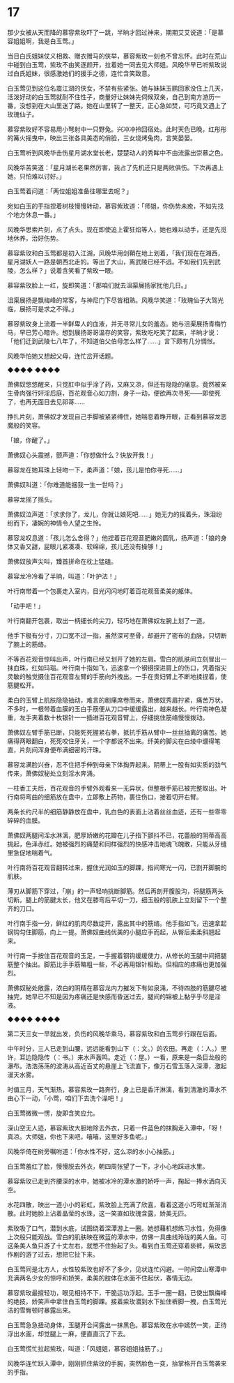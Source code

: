 # 17

那少女被从天而降的慕容紫玫吓了一跳，半晌才回过神来，期期艾艾说道：「是慕容姐姐啊，我是白玉莺。」

当日白氏姐妹仗义相救、赠衣赠马的侠举，慕容紫玫一刻也不曾忘怀。此时在荒山中碰到白玉莺，紫玫不由笑逐颜开，拉着她一同去见大师姐。风晚华早已听紫玫说过白氏姐妹，很感激她们的援手之德，连忙含笑致意。

白玉莺见到这位名震江湖的侠女，不禁有些紧张。她与妹妹玉鹂回家没住上几天，活泼好动的白玉莺就耐不住性子，商量好让妹妹先伺候双亲，自己到南方游历一番，没想到在大山里迷了路。她在山里转了一整天，正心急如焚，可巧竟又遇上了玫瑰仙子。

慕容紫玫好不容易用小弩射中一只野兔。兴冲冲拎回宿处。此时天色已晚，红彤彤的篝火摇曳中，映出三张各具美态的俏脸，三女烧烤兔肉，言笑晏晏。

白玉莺听到风晚华击伤星月湖水堂长老，楚楚动人的秀眸中不由流露出崇慕之色。

风晚华苦笑道：「星月湖长老果然厉害，我占了先机还只是两败俱伤。下次再遇上她，只怕难以讨好。」

白玉莺着问道：「两位姐姐准备往哪里去呢？」

宛如白玉的手指捏着树枝慢慢转动，慕容紫玫道：「师姐，你伤势未癒，不如先找个地方休息一番。」

风晚华思索片刻，点了点头。现在即使追上霍狂焰等人，她也难以动手，还是先觅地休养，治好伤势。

慕容紫玫和白玉莺都是初入江湖，风晚华用剑鞘在地上划着，「我们现在在湘西，星月湖妖人一路是朝西北走的。等出了大山，离武陵已经不远。不如我们先到武陵，怎么样？」说着含笑看了紫玫一眼。

慕容紫玫脸上一红，旋即笑道：「那咱们就去沮渠展扬家扰他几日。」

沮渠展扬是飘梅峰的常客，与神尼门下尽皆相熟。风晚华笑道：「玫瑰仙子大驾光临，展扬可是求之不得。」

慕容紫玫身上流着一半鲜卑人的血液，并无寻常儿女的羞态。她与沮渠展扬青梅竹马，早已芳心暗许。想到展扬哥哥温存的笑容，紫玫吃吃笑了起来，半晌才说：「他们迁到武陵七八年了，不知道伯父伯母怎么样了……」言下颇有几分惆怅。

风晚华怕她又想起父母，连忙岔开话题。

◆◆◆◆ ◆◆◆◆

萧佛奴悠悠醒来，只觉肛中似乎涂了药，又麻又凉，但还有隐隐的痛意。竟然被亲生骨肉强行奸淫后庭，百花观音心如刀割，身子一动，便欲再次寻死——即使死了，也再无面目去见祁哥……

挣扎片刻，萧佛奴才发现自己手脚被紧紧缚住，她喘息着睁开眼，正看到慕容龙恶魔般的笑容。

「娘，你醒了。」

萧佛奴心头震撼，颤声道：「你想做什么？快放开我！」

慕容龙在她耳珠上轻吻一下，柔声道：「娘，孩儿是怕你寻死……」

萧佛奴叫道：「你难道能捆我一生一世吗？」

慕容龙摇了摇头。

萧佛奴泣声道：「求求你了，龙儿，你就让娘死吧……」她无力的摇着头，珠泪纷纷而下，凄婉的神情令人望之生怜。

慕容龙叹息道：「孩儿怎么舍得？」他捏着百花观音肥嫩的圆乳，扬声道：「娘的身体又香又甜，屁眼儿紧凑凑、软绵绵，孩儿还没有操够！」

萧佛奴放声尖叫，臻首拼命在枕上猛磕。

慕容龙冷冷看了半晌，叫道：「叶护法！」

叶行南带着一个包裹走入室内，目光闪闪地盯着百花观音柔美的躯体。

「动手吧！」

叶行南翻开包裹，取出一柄细长的尖刀，轻巧地在萧佛奴左腕上划了一道。

他手下极有分寸，刀口宽不过一指，虽然深可至骨，却避开了密布的血脉，只切断了腕上的筋络。

不等百花观音惊叫出声，叶行南已经又划开了她的左肩。雪白的肌肤间立刻冒出一抹血珠，红如玛瑙。叶行南十指如飞，迅速拿一个钢镊探进肩上的伤口，凭着指尖灵敏的触觉摄住百花观音左臂的手筋向外拽出。一手在贵妇臂上不断地揉捏着，使筋腱松开。

柔白的玉臂上肌肤隐隐抽动，难言的剧痛席卷而来，萧佛奴秀眉拧紧，痛苦万状。不多时，一根带着血膜的玉白手筋便从刀口中缓缓露出，越来越长。叶行南神色凝重，左手夹着数十枚银针一一插进百花观音臂上，仔细挑住筋络慢慢拨动。

萧佛奴左臂手筋已断，只能死死握紧右拳，抵抗手筋从臂中一丝丝抽离的痛苦。她痛得两眼翻白，死死咬住牙关，一个字都说不出来。纤美的脚尖在白绫中绷得笔直，片刻间浑身便布满细密的汗珠。

慕容龙满脸兴奋，忍不住把手伸到母亲下体掏弄起来。阴蒂上一股有如实质的劲气传来，萧佛奴秘处立刻淫水奔涌。

一柱香工夫后，百花观音的手臂外观看来一无异状，但整根手筋已被完整取出。叶行南将弯曲的细筋放在盘中，立即敷上药物，裹住伤口，接着切开右臂。

两条长约尺半的细筋静静放在盘中，乳白色的表面上沾着丝丝血迹，还有一些零零碎碎的血膜。

萧佛奴两腿间淫水淋漓，肥厚娇嫩的花瓣在儿子指下颤抖不已，花蕾般的阴蒂高高挑起，色泽赤红。她被强烈的痛楚和同样强烈的快感冲击地魂飞魄散，只能从牙缝里急促地喘着气。

叶行南将百花观音翻转过来，握住光润如玉的脚踝，指间寒光一闪，已割开脚腕的肌肤。

薄刃从脚筋下穿过，「崩」的一声轻响挑断脚筋。然后再剖开腹股沟，将腿筋两头切断。腿上的筋腱太长，他又在膝弯后平切一刀，细玉般的肌肤上立刻留下一个整齐的刀口。

叶行南手指一分，鲜红的肌肉尽数绽开，露出其中的筋络。他手指如飞，迅速拿起钢钩勾住脚筋，向上一提。萧佛奴曲线优美的小腿应手而起，从臀后柔柔斜翘起来。

叶行南一手按住百花观音的玉足，一手握着钢钩缓缓使力，从修长的玉腿中间把腿筋整个抽出。脚筋比手手筋略粗一些，不必再用银针相助。但相应的疼痛也更加强烈。

萧佛奴秘处敞露，浓白的阴精在慕容龙内力摧发下有如泉涌，不待四肢的筋腱尽被抽完，她早已不知是因为疼痛还是快感而昏迷过去，腿间的锦被上黏乎乎尽是淫液。

◆◆◆◆ ◆◆◆◆

第二天三女一早就出发，负伤的风晚华乘马，慕容紫玫和白玉莺步行跟在后面。

中午时分，三人已走到山腰，远远能看到山下（：文。）的农田。再走（：人。）里许，耳边隐隐传（：书。）来水声轰鸣。走近（：屋。）一看，原来是一条巨龙般的瀑布。浩浩荡荡的波涛从高近百丈的悬崖上飞流直下，像万石雪玉落入深潭，激起漫天水雾。

时值三月，天气渐热，慕容紫玫一路奔行，身上已是香汗淋漓，看到清澈的潭水不由心下一动，「小莺，咱们下去洗个澡吧！」

白玉莺微微一愣，旋即含笑应允。

深山空无人迹，慕容紫玫大胆地除去外衣，只着一件蓝色的抹胸走入潭中，「呀！真凉。大师姐，你也下来吧，嘻嘻，这里好多鱼呢。」

风晚华倚在树旁嘱咐道：「你水性不好，这么凉的水小心抽筋。」

白玉莺羞红了脸，慢慢脱去外衣，朝四周张望了一下，才小心地踩进水里。

慕容紫玫已走到齐腰深的水中，她被冰冷的潭水激的娇呼一声，掬起一捧水洒向天空。

水花四散，映出一道小小的彩虹，紫玫脸上充满了欣喜，看着这道小巧弯虹渐渐消散。此时她脸上沾着晶莹的水珠，这一笑直如玫瑰含露，娇美无匹。

紫玫吸了口气，潜到水底，试图绕着深潭游上一圈。她想藉机想练习水性，免得像上次般只能观战。雪白的肌肤映在微蓝的潭水中，仿佛一具曲线玲珑的美人鱼。可这条美人鱼只游了十丈左右，就憋不住抬起了头。看到白玉莺还穿着亵裤，紫玫恶作剧的游了过去，想把它扯下来。

白玉莺同是北方人，水性较紫玫也好不了多少，见状连忙闪避。一时间空山寒潭中充满两名少女的惊呼和娇笑，柔美的肢体在水面不住起伏，春情无边。

慕容紫玫最擅轻功，眼见相持不下，干脆运功浮起。玉手一圈一翻，已使出飘梅峰的绝技，娇笑声中拿住白玉莺的脚踝。接着紫玫潜到水下扯住裤脚一拽，白玉莺光洁的雪臀顿时暴露出来。

白玉莺急急扭动身体，玉腿开合间露出一抹黑色。慕容紫玫在水中嫣然一笑，正待浮出水面，却觉腿上一麻，便直直沉了下去。

白玉莺慌忙拉起紫玫，叫道：「风姐姐，慕容姐姐抽筋了。」

风晚华连忙跃入潭中，刚刚抓住紫玫的手腕，突然脸色一变，抬掌格开白玉莺袭来的手指。

